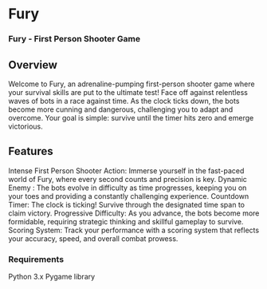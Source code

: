 # Fury
### Fury - First Person Shooter Game
## Overview
Welcome to Fury, an adrenaline-pumping first-person shooter game where your survival skills are put to the ultimate test! Face off against relentless waves of bots in a race against time. As the clock ticks down, the bots become more cunning and dangerous, challenging you to adapt and overcome. Your goal is simple: survive until the timer hits zero and emerge victorious.

## Features
Intense First Person Shooter Action: Immerse yourself in the fast-paced world of Fury, where every second counts and precision is key.
Dynamic Enemy : The bots evolve in difficulty as time progresses, keeping you on your toes and providing a constantly challenging experience.
Countdown Timer: The clock is ticking! Survive through the designated time span to claim victory.
Progressive Difficulty: As you advance, the bots become more formidable, requiring strategic thinking and skillful gameplay to survive.
Scoring System: Track your performance with a scoring system that reflects your accuracy, speed, and overall combat prowess.
### Requirements
Python 3.x
Pygame library
